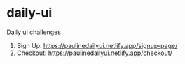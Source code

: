 # daily-ui
Daily ui challenges

1. Sign Up: https://paulinedailyui.netlify.app/signup-page/
2. Checkout: https://paulinedailyui.netlify.app/checkout/
